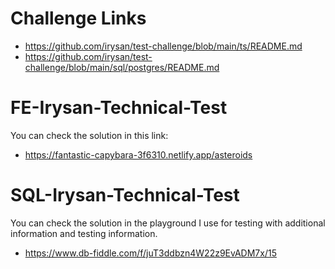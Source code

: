 # Challenge Links

- https://github.com/irysan/test-challenge/blob/main/ts/README.md
- https://github.com/irysan/test-challenge/blob/main/sql/postgres/README.md

# FE-Irysan-Technical-Test

You can check the solution in this link:

- https://fantastic-capybara-3f6310.netlify.app/asteroids

# SQL-Irysan-Technical-Test

You can check the solution in the playground I use for testing with additional information and testing information.

- https://www.db-fiddle.com/f/juT3ddbzn4W22z9EvADM7x/15